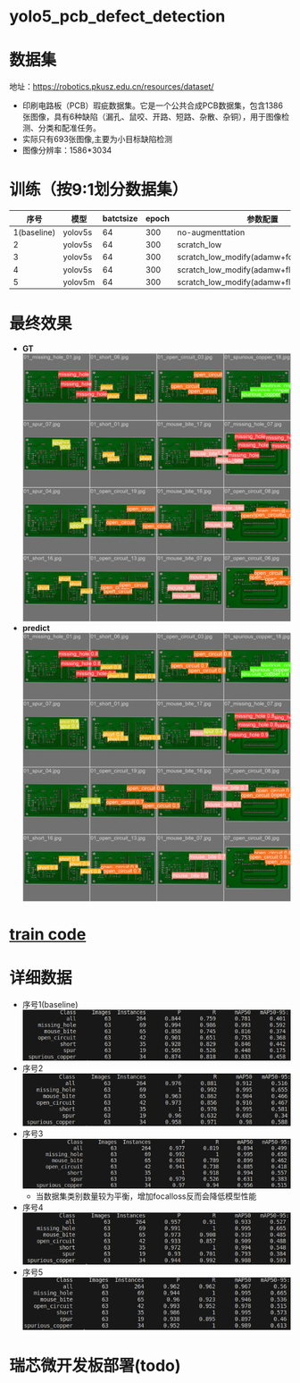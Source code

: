 yolo5_pcb_defect_detection
===
# 数据集
地址：https://robotics.pkusz.edu.cn/resources/dataset/
- 印刷电路板（PCB）瑕疵数据集。它是一个公共合成PCB数据集，包含1386张图像，具有6种缺陷（漏孔、鼠咬、开路、短路、杂散、杂铜），用于图像检测、分类和配准任务。
- 实际只有693张图像,主要为小目标缺陷检测
- 图像分辨率：1586*3034

# 训练（按9:1划分数据集）
|序号|模型|batctsize|epoch|参数配置|mAP50|
|---|---|---|---|---|---|
|1(baseline)|yolov5s|64|300|no-augmenttation|0.781|
|2|yolov5s|64|300|scratch_low|0.912|
|3|yolov5s|64|300|scratch_low_modify(adamw+focalloss+flipud)|0.894|
|4|yolov5s|64|300|scratch_low_modify(adamw+flipud)|0.933|
|5|yolov5m|64|300|scratch_low_modify(adamw+flipud)|**0.967**|
# 最终效果
- **GT**
    ![](./picture/val_batch0_labels.jpg)
- **predict**
    ![](./picture/val_batch0_pred.jpg)

# [train code]()


# 详细数据
- 序号1(baseline)
![结果1](./picture/pcbtain1.png)
- 序号2
![结果2](./picture/pcbtrain2.png)
- 序号3
![结果3](./picture/pcbtrain3.png)
  - 当数据集类别数量较为平衡，增加focalloss反而会降低模型性能
- 序号4
![结果4](./picture/pcbtrain4.png)
- 序号5
![结果5](./picture/pcbtrain5.png)

# 瑞芯微开发板部署(todo)